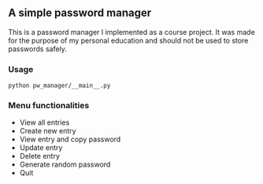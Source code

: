 ## A simple password manager

This is a password manager I implemented as a course project. 
It was made for the purpose of my personal education and should not be used to store passwords safely.

### Usage
```
python pw_manager/__main__.py
```

### Menu functionalities 
- View all entries 
- Create new entry 
- View entry and copy password
- Update entry 
- Delete entry 
- Generate random password 
- Quit




